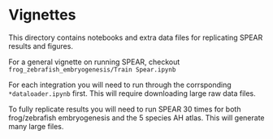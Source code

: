 # Vignettes

This directory contains notebooks and extra data files for replicating SPEAR results and figures.

For a general vignette on running SPEAR, checkout `frog_zebrafish_embryogenesis/Train Spear.ipynb`

For each integration you will need to run through the corrsponding `*dataloader.ipynb` first. This will require downloading large raw data files.

To fully replicate results you will need to run SPEAR 30 times for both frog/zebrafish embryogenesis and the 5 species AH atlas. This will generate many large files.